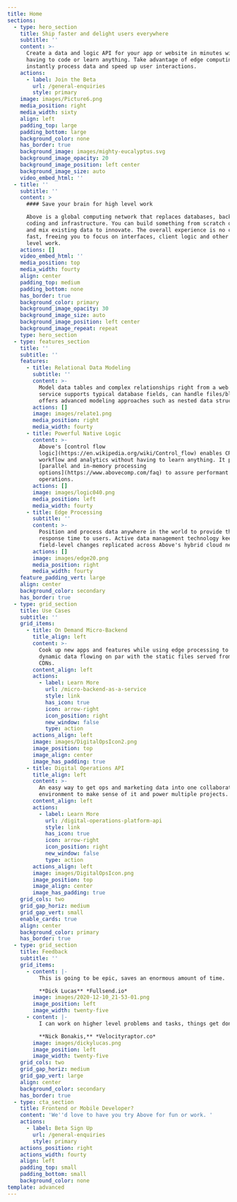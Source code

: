 ```yaml
---
title: Home
sections:
  - type: hero_section
    title: Ship faster and delight users everywhere
    subtitle: ''
    content: >-
      Create a data and logic API for your app or website in minutes without
      having to code or learn anything. Take advantage of edge computing to
      instantly process data and speed up user interactions.
    actions:
      - label: Join the Beta
        url: /general-enquiries
        style: primary
    image: images/Picture6.png
    media_position: right
    media_width: sixty
    align: left
    padding_top: large
    padding_bottom: large
    background_color: none
    has_border: true
    background_image: images/mighty-eucalyptus.svg
    background_image_opacity: 20
    background_image_position: left center
    background_image_size: auto
    video_embed_html: ''
  - title: ''
    subtitle: ''
    content: >
      #### Save your brain for high level work

      Above is a global computing network that replaces databases, backend
      coding and infrastructure. You can build something from scratch or ingest
      and mix existing data to innovate. The overall experience is no code and
      fast, freeing you to focus on interfaces, client logic and other high
      level work.
    actions: []
    video_embed_html: ''
    media_position: top
    media_width: fourty
    align: center
    padding_top: medium
    padding_bottom: none
    has_border: true
    background_color: primary
    background_image_opacity: 30
    background_image_size: auto
    background_image_position: left center
    background_image_repeat: repeat
    type: hero_section
  - type: features_section
    title: ''
    subtitle: ''
    features:
      - title: Relational Data Modeling
        subtitle: ''
        content: >-
          Model data tables and complex relationships right from a web page. The
          service supports typical database fields, can handle files/blobs and
          offers advanced modeling approaches such as nested data structures.
        actions: []
        image: images/relate1.png
        media_position: right
        media_width: fourty
      - title: Powerful Native Logic
        content: >-
          Above's [control flow
          logic](https://en.wikipedia.org/wiki/Control_flow) enables CRUD,
          workflow and analytics without having to learn anything. It pairs with
          [parallel and in-memory processing
          options](https://www.abovecomp.com/faq) to assure performant data
          operations.
        actions: []
        image: images/logic040.png
        media_position: left
        media_width: fourty
      - title: Edge Processing
        subtitle: ''
        content: >-
          Position and process data anywhere in the world to provide the fastest
          response time to users. Active data management technology keeps
          field-level changes replicated across Above's hybrid cloud network.
        actions: []
        image: images/edge20.png
        media_position: right
        media_width: fourty
    feature_padding_vert: large
    align: center
    background_color: secondary
    has_border: true
  - type: grid_section
    title: Use Cases
    subtitle: ''
    grid_items:
      - title: On Demand Micro-Backend
        title_align: left
        content: >-
          Cook up new apps and features while using edge processing to keep
          dynamic data flowing on par with the static files served from modern
          CDNs.
        content_align: left
        actions:
          - label: Learn More
            url: /micro-backend-as-a-service
            style: link
            has_icon: true
            icon: arrow-right
            icon_position: right
            new_window: false
            type: action
        actions_align: left
        image: images/DigitalOpsIcon2.png
        image_position: top
        image_align: center
        image_has_padding: true
      - title: Digital Operations API
        title_align: left
        content: >-
          An easy way to get ops and marketing data into one collaborative
          environment to make sense of it and power multiple projects. 
        content_align: left
        actions:
          - label: Learn More
            url: /digital-operations-platform-api
            style: link
            has_icon: true
            icon: arrow-right
            icon_position: right
            new_window: false
            type: action
        actions_align: left
        image: images/DigitalOpsIcon.png
        image_position: top
        image_align: center
        image_has_padding: true
    grid_cols: two
    grid_gap_horiz: medium
    grid_gap_vert: small
    enable_cards: true
    align: center
    background_color: primary
    has_border: true
  - type: grid_section
    title: Feedback
    subtitle: ''
    grid_items:
      - content: |-
          This is going to be epic, saves an enormous amount of time.

          **Dick Lucas** *Fullsend.io*
        image: images/2020-12-10_21-53-01.png
        image_position: left
        image_width: twenty-five
      - content: |-
          I can work on higher level problems and tasks, things get done fast.

          **Nick Bonakis,** *Velocityraptor.co*
        image: images/dickylucas.png
        image_position: left
        image_width: twenty-five
    grid_cols: two
    grid_gap_horiz: medium
    grid_gap_vert: large
    align: center
    background_color: secondary
    has_border: true
  - type: cta_section
    title: Frontend or Mobile Developer?
    content: 'We''d love to have you try Above for fun or work. '
    actions:
      - label: Beta Sign Up
        url: /general-enquiries
        style: primary
    actions_position: right
    actions_width: fourty
    align: left
    padding_top: small
    padding_bottom: small
    background_color: none
template: advanced
---
```

